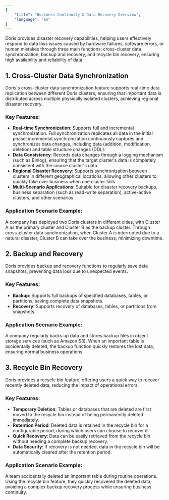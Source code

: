 ```yaml
---
{
    "title": "Business Continuity & Data Recovery Overview",
    "language": "en"
}
---
```


<!--
Licensed to the Apache Software Foundation (ASF) under one
or more contributor license agreements.  See the NOTICE file
distributed with this work for additional information
regarding copyright ownership.  The ASF licenses this file
to you under the Apache License, Version 2.0 (the
"License"); you may not use this file except in compliance
with the License.  You may obtain a copy of the License at

  http://www.apache.org/licenses/LICENSE-2.0

Unless required by applicable law or agreed to in writing,
software distributed under the License is distributed on an
"AS IS" BASIS, WITHOUT WARRANTIES OR CONDITIONS OF ANY
KIND, either express or implied.  See the License for the
specific language governing permissions and limitations
under the License.
-->

Doris provides disaster recovery capabilities, helping users effectively respond to data loss issues caused by hardware failures, software errors, or human mistakes through three main functions: cross-cluster data synchronization, backup and recovery, and recycle bin recovery, ensuring high availability and reliability of data.

## 1. Cross-Cluster Data Synchronization

Doris's cross-cluster data synchronization feature supports real-time data replication between different Doris clusters, ensuring that important data is distributed across multiple physically isolated clusters, achieving regional disaster recovery.

### Key Features:

- **Real-time Synchronization**: Supports full and incremental synchronization. Full synchronization replicates all data in the initial phase; incremental synchronization continuously captures and synchronizes data changes, including data (addition, modification, deletion) and table structure changes (DDL).
- **Data Consistency**: Records data changes through a logging mechanism (such as Binlog), ensuring that the target cluster's data is completely consistent with the source cluster's data.
- **Regional Disaster Recovery**: Supports synchronization between clusters in different geographical locations, allowing other clusters to quickly take over business when one cluster fails.
- **Multi-Scenario Applications**: Suitable for disaster recovery backups, business separation (such as read-write separation), active-active clusters, and other scenarios.

### Application Scenario Example:
A company has deployed two Doris clusters in different cities, with Cluster A as the primary cluster and Cluster B as the backup cluster. Through cross-cluster data synchronization, when Cluster A is interrupted due to a natural disaster, Cluster B can take over the business, minimizing downtime.

## 2. Backup and Recovery

Doris provides backup and recovery functions to regularly save data snapshots, preventing data loss due to unexpected events.

### Key Features:

- **Backup**: Supports full backups of specified databases, tables, or partitions, saving complete data snapshots.
- **Recovery**: Supports recovery of databases, tables, or partitions from snapshots.

### Application Scenario Example:
A company regularly backs up data and stores backup files in object storage services (such as Amazon S3). When an important table is accidentally deleted, the backup function quickly restores the lost data, ensuring normal business operations.

## 3. Recycle Bin Recovery

Doris provides a recycle bin feature, offering users a quick way to recover recently deleted data, reducing the impact of operational errors.

### Key Features:

- **Temporary Deletion**: Tables or databases that are deleted are first moved to the recycle bin instead of being permanently deleted immediately.
- **Retention Period**: Deleted data is retained in the recycle bin for a configurable period, during which users can choose to recover it.
- **Quick Recovery**: Data can be easily retrieved from the recycle bin without needing a complete backup recovery.
- **Data Security**: If recovery is not needed, data in the recycle bin will be automatically cleared after the retention period.

### Application Scenario Example:
A team accidentally deleted an important table during routine operations. Using the recycle bin feature, they quickly recovered the deleted data, avoiding a complex backup recovery process while ensuring business continuity.

